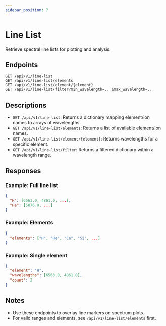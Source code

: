 ```yaml
---
sidebar_position: 7
---
```


# Line List

Retrieve spectral line lists for plotting and analysis.

## Endpoints

```
GET /api/v1/line-list
GET /api/v1/line-list/elements
GET /api/v1/line-list/element/{element}
GET /api/v1/line-list/filter?min_wavelength=...&max_wavelength=...
```

## Descriptions

- `GET /api/v1/line-list`: Returns a dictionary mapping element/ion names to arrays of wavelengths.
- `GET /api/v1/line-list/elements`: Returns a list of available element/ion names.
- `GET /api/v1/line-list/element/{element}`: Returns wavelengths for a specific element.
- `GET /api/v1/line-list/filter`: Returns a filtered dictionary within a wavelength range.

## Responses

### Example: Full line list
```json
{
  "H": [6563.0, 4861.0, ...],
  "He": [5876.0, ...]
}
```

### Example: Elements
```json
{
  "elements": ["H", "He", "Ca", "Si", ...]
}
```

### Example: Single element
```json
{
  "element": "H",
  "wavelengths": [6563.0, 4861.0],
  "count": 2
}
```

## Notes

- Use these endpoints to overlay line markers on spectrum plots.
- For valid ranges and elements, see `/api/v1/line-list/elements` first.
